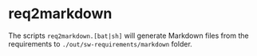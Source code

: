 # req2markdown

The scripts ```req2markdown.[bat|sh]``` will generate Markdown files from the requirements to ```./out/sw-requirements/markdown``` folder.
